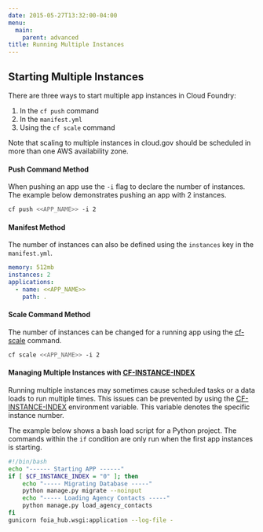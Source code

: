 ```yaml
---
date: 2015-05-27T13:32:00-04:00
menu:
  main:
    parent: advanced
title: Running Multiple Instances
---
```


## Starting Multiple Instances
There are three ways to start multiple app instances in Cloud Foundry:

1.  In the `cf push` command
2.  In the `manifest.yml`
3.  Using the `cf scale` command

Note that scaling to multiple instances in cloud.gov should be scheduled in more than one AWS availability zone.

#### Push Command Method
When pushing an app use the `-i` flag to declare the number of instances. The example below demonstrates pushing an app with 2 instances.
```bash
cf push <<APP_NAME>> -i 2
```

#### Manifest Method
The number of instances can also be defined using the `instances` key in the `manifest.yml`.
```yaml
memory: 512mb
instances: 2
applications:
  - name: <<APP_NAME>>
    path: .
```

#### Scale Command Method
The number of instances can be changed for a running app using the [cf-scale](http://docs.cloudfoundry.org/devguide/deploy-apps/cf-scale.html) command.
```bash
cf scale <<APP_NAME>> -i 2
```

#### Managing Multiple Instances with [CF-INSTANCE-INDEX](http://docs.run.pivotal.io/devguide/deploy-apps/environment-variable.html#CF-INSTANCE-INDEX)
Running multiple instances may sometimes cause scheduled tasks or a data loads to run multiple times. This issues can be prevented by using the [CF-INSTANCE-INDEX](http://docs.run.pivotal.io/devguide/deploy-apps/environment-variable.html#CF-INSTANCE-INDEX) environment variable. This variable denotes the specific instance number.

The example below shows a bash load script for a Python project. The commands within the `if` condition are only run when the first app instances is starting.

```bash
#!/bin/bash
echo "------ Starting APP ------"
if [ $CF_INSTANCE_INDEX = "0" ]; then
    echo "----- Migrating Database -----"
    python manage.py migrate --noinput
    echo "----- Loading Agency Contacts -----"
    python manage.py load_agency_contacts
fi
gunicorn foia_hub.wsgi:application --log-file -
```
